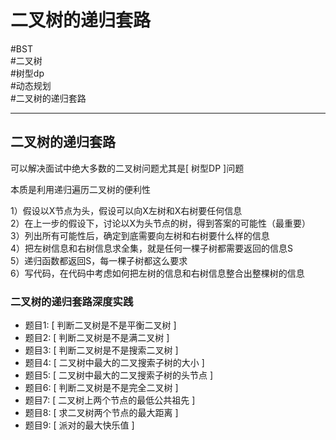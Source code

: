 # 二叉树的递归套路

#BST   
#二叉树    
#树型dp   
#动态规划    
#二叉树的递归套路 

---

## 二叉树的递归套路

可以解决面试中绝大多数的二叉树问题尤其是[ 树型DP ]问题

本质是利用递归遍历二叉树的便利性


1）假设以X节点为头，假设可以向X左树和X右树要任何信息  
2）在上一步的假设下，讨论以X为头节点的树，得到答案的可能性（最重要）  
3）列出所有可能性后，确定到底需要向左树和右树要什么样的信息  
4）把左树信息和右树信息求全集，就是任何一棵子树都需要返回的信息S  
5）递归函数都返回S，每一棵子树都这么要求  
6）写代码，在代码中考虑如何把左树的信息和右树信息整合出整棵树的信息  


### 二叉树的递归套路深度实践

- 题目1: [ 判断二叉树是不是平衡二叉树 ]
- 题目2: [ 判断二叉树是不是满二叉树 ]
- 题目3: [ 判断二叉树是不是搜索二叉树 ]
- 题目4: [ 二叉树中最大的二叉搜索子树的大小 ]
- 题目5: [ 二叉树中最大的二叉搜索子树的头节点 ]
- 题目6: [ 判断二叉树是不是完全二叉树 ]
- 题目7: [ 二叉树上两个节点的最低公共祖先 ]
- 题目8: [ 求二叉树两个节点的最大距离 ]
- 题目9: [ 派对的最大快乐值 ]
